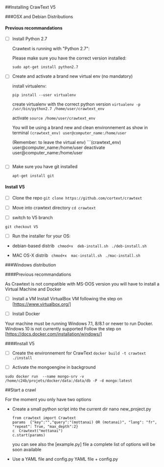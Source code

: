 

##Installing CrawText V5 

###OSX and Debian Distributions


#### Previous recommandations 


- [ ] Install Python 2.7

    Crawtext is running with "Python 2.7":

    Please make sure you have the correct version installed:

    ``` sudo apt-get install python2.7 ```

- [ ] Create and activate a brand new virtual env (no mandatory)

    install virtualenv:

    ``` pip install --user virtualenv ```

    create virtualenv with the correct python version
    ``` virtualenv -p /usr/bin/python2.7 /home/user/crawtext_env ```

    activate
    ``` source /home/user/crawtext_env ```

    You will be using a brand new and clean environnement as show in terminal
    ```(crawtext_env) user@computer_name:/home/user ```

    (Remember: to leave the virtual env)
        ```(crawtext_env) user@computer_name:/home/user deactivate 
        user@computer_name:/home/user
    ```

- [ ] Make sure you have git installed

    ``` apt-get install git ```

#### Install V5 

- [ ] Clone the repo
``` git clone https://github.com/cortext/crawtext ```

- [ ] Move into crawtext directory
``` cd crawtext  ```

- [ ] switch to V5 branch

``` git checkout V5 ```

- [ ] Run the installer for your OS:

* debian-based distrib
``` chmod+x  deb-install.sh```
``` ./deb-install.sh```

* MAC OS-X distrib
``` chmod+x  mac-install.sh```
``` ./mac-install.sh```

###Windows distribution 

####Previous recommandations 

As Crawtext is not compatible with MS-DOS version
you will have to install a Virtual Machine  and Docker

- [ ] Install a VM
Install VirtualBox VM following the step on [https://www.virtualbox.org/]


- [ ] Install Docker

Your machine must be running Windows 7.1, 8/8.1 or newer to run Docker. Windows 10 is not currently supported
Follow the step on [https://docs.docker.com/installation/windows/]

####Install V5 


- [ ] Create the environnement for CrawText
```docker build -t crawtext ./install```

- [ ] Activate the mongoengine in background

```sudo docker run  --name mongo-srv -v /home/c24b/projets/docker/data:/data/db -P -d mongo:latest```


##Start a crawl 


For the moment you only have two options
* Create a small python script into the current dir
    nano new_project.py
    ```
    from crawtext import Crawtext
    params  {"key":"","query":"(mottanai) OR (motanai)", "lang": "fr", "repeat": True, "max_depth":2}
    c  Crawtext("mottanai")
    c.start(params)
    ```
    you can see also the [example.py] file
    a complete list of options will be soon available
    
* Use a YAML file and config.py
    YAML file + config.py

